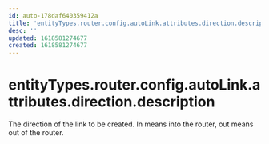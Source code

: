 ```yaml
---
id: auto-178daf640359412a
title: 'entityTypes.router.config.autoLink.attributes.direction.description'
desc: ''
updated: 1618581274677
created: 1618581274677
---
```

# entityTypes.router.config.autoLink.attributes.direction.description

The direction of the link to be created.  In means into the router, out means out of the router.